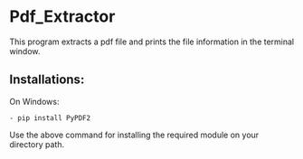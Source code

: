# Pdf_Extractor
  This program extracts a pdf file and prints the file information in the terminal window.
  
## Installations:
On Windows:
```
- pip install PyPDF2
```
Use the above command for installing the required module on your directory path.
